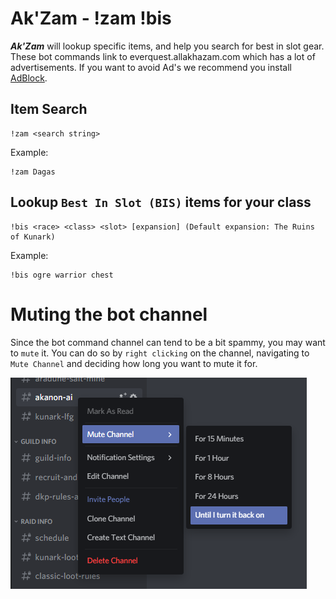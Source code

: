 # Ak'Zam - !zam !bis
***Ak'Zam*** will lookup specific items, and help you search for best in slot gear. These bot commands link to everquest.allakhazam.com which has a lot of advertisements. If you want to avoid Ad's we recommend you install [AdBlock](https://getadblock.com/).

## Item Search
```
!zam <search string>
```

Example:
```
!zam Dagas
```


## Lookup `Best In Slot (BIS)` items for your class 
```
!bis <race> <class> <slot> [expansion] (Default expansion: The Ruins of Kunark)
```

Example:
```
!bis ogre warrior chest
```

# Muting the bot channel
Since the bot command channel can tend to be a bit spammy, you may want to `mute` it. You can do so by `right clicking` on the channel, navigating to `Mute Channel` and deciding how long you want to mute it for.

![Mute Discord Channel](images/mutechannel.png)